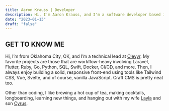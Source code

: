 ```yaml
---
title: Aaron Krauss | Developer
description: Hi, I'm Aaron Krauss, and I'm a software developer based in Oklahoma City, OK, currently working at Clevyr.
date: "2023–01–13"
draft: "false"
---
```

## GET TO KNOW ME

Hi, I’m from Oklahoma City, OK, and I’m a technical lead at
<a href="https://clevyr.com" target="_blank">Clevyr</a>.
My favorite projects are those that are workflow-heavy involving Laravel,
Flutter, Ruby, Go, Python, SQL, Swift, Docker, CI/CD, and more. Then, I always
enjoy building a solid, responsive front-end using tools like Tailwind CSS, Vue, Svelte,
and of course, vanilla JavaScript. Craft CMS is pretty neat too.

Other than coding, I like brewing a hot cup of tea, making cocktails,
longboarding, learning new things, and hanging out with my wife
<a href="https://laylakrauss.dev" target="_blank">Layla</a>
and son
<a href="https://cyruskrauss.com" target="_blank">Cyrus</a>.
